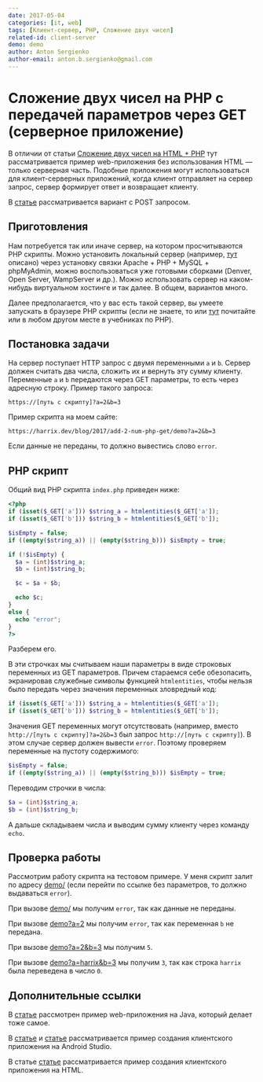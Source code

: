 ```yaml
---
date: 2017-05-04
categories: [it, web]
tags: [Клиент-сервер, PHP, Сложение двух чисел]
related-id: client-server
demo: demo
author: Anton Sergienko
author-email: anton.b.sergienko@gmail.com
---
```


# Сложение двух чисел на PHP с передачей параметров через GET (серверное приложение)

В отличии от статьи [Сложение двух чисел на HTML + PHP](https://github.com/Harrix/harrix.dev-blog-2015/tree/main/add-2-num-php) тут рассматривается пример web-приложения без использования HTML — только серверная часть. Подобные приложения могут использоваться для клиент-серверных приложений, когда клиент отправляет на сервер запрос, сервер формирует ответ и возвращает клиенту.

В [статье](https://github.com/Harrix/harrix.dev-blog-2017/tree/main/add-2-num-php-post) рассматривается вариант с POST запросом.

## Приготовления

Нам потребуется так или иначе сервер, на котором просчитываются PHP скрипты. Можно установить локальный сервер (например, [тут](https://github.com/Harrix/harrix.dev-blog-2018/blob/main/apache-php-mysql/apache-php-mysql.md) описано) через установку связки Apache + PHP + MySQL + phpMyAdmin, можно воспользоваться уже готовыми сборками (Denver, Open Server, WampServer и др.). Можно использовать сервер на каком-нибудь виртуальном хостинге и так далее. В общем, вариантов много.

Далее предполагается, что у вас есть такой сервер, вы умеете запускать в браузере PHP скрипты (если не знаете, то или [тут](https://github.com/Harrix/harrix.dev-blog-2018/blob/main/apache-php-mysql/apache-php-mysql.md) почитайте или в любом другом месте в учебниках по PHP).

## Постановка задачи

На сервер поступает HTTP запрос с двумя переменными `a` и `b`. Сервер должен считать два числа, сложить их и вернуть эту сумму клиенту. Переменные `a` и `b` передаются через GET параметры, то есть через адресную строку. Пример такого запроса:

```text
https://[путь с скрипту]?a=2&b=3
```

Пример скрипта на моем сайте:

```text
https://harrix.dev/blog/2017/add-2-num-php-get/demo?a=2&b=3
```

Если данные не переданы, то должно вывестись слово `error`.

## PHP скрипт

Общий вид PHP скрипта `index.php` приведен ниже:

```php
<?php
if (isset($_GET['a'])) $string_a = htmlentities($_GET['a']);
if (isset($_GET['b'])) $string_b = htmlentities($_GET['b']);

$isEmpty = false;
if ((empty($string_a)) || (empty($string_b))) $isEmpty = true;

if (!$isEmpty) {
  $a = (int)$string_a;
  $b = (int)$string_b;

  $c = $a + $b;

  echo $c;
}
else {
  echo "error";
}
?>
```

Разберем его.

В эти строчках мы считываем наши параметры в виде строковых переменных из GET параметров. Причем стараемся себе обезопасить, экранировав служебные символы функцией `htmlentities`, чтобы нельзя было передать через значения переменных зловредный код:

```php
if (isset($_GET['a'])) $string_a = htmlentities($_GET['a']);
if (isset($_GET['b'])) $string_b = htmlentities($_GET['b']);
```

Значения GET переменных могут отсутствовать (например, вместо `http://[путь с скрипту]?a=2&b=3` был запрос `http://[путь с скрипту]`). В этом случае сервер должен вывести `error`. Поэтому проверяем переменные на пустоту содержимого:

```php
$isEmpty = false;
if ((empty($string_a)) || (empty($string_b))) $isEmpty = true;
```

Переводим строчки в числа:

```php
$a = (int)$string_a;
$b = (int)$string_b;
```

А дальше складываем числа и выводим сумму клиенту через команду `echo`.

## Проверка работы

Рассмотрим работу скрипта на тестовом примере. У меня скрипт залит по адресу [demo/](https://github.com/Harrix/harrix.dev-blog-2017/tree/main/add-2-num-php-get/demo) (если перейти по ссылке без параметров, то должно выдаваться `error`).

При вызове [demo/](https://github.com/Harrix/harrix.dev-blog-2017/tree/main/add-2-num-php-get/demo) мы получим `error`, так как данные не переданы.

При вызове [demo?a=2](https://github.com/Harrix/harrix.dev-blog-2017/tree/main/add-2-num-php-get/demo?a=2) мы получим `error`, так как переменная `b` не передана.

При вызове [demo?a=2&b=3](https://github.com/Harrix/harrix.dev-blog-2017/tree/main/add-2-num-php-get/demo?a=2&b=3) мы получим `5`.

При вызове [demo?a=harrix&b=3](https://github.com/Harrix/harrix.dev-blog-2017/tree/main/add-2-num-php-get/demo?a=harrix&b=3) мы получим `3`, так как строка `harrix` была переведена в число `0`.

## Дополнительные ссылки

В [статье](https://github.com/Harrix/harrix.dev-blog-2017/blob/main/add-2-num-java-get/add-2-num-java-get.md) рассмотрен пример web-приложения на Java, который делает тоже самое.

В [статье](https://github.com/Harrix/harrix.dev-blog-2017/blob/main/add-2-num-apache-http/add-2-num-apache-http.md) и [статье](https://github.com/Harrix/harrix.dev-blog-2017/blob/main/add-2-num-http-url-connection/add-2-num-http-url-connection.md) рассматривается пример создания клиентского приложения на Android Studio.

В статье [статье](https://github.com/Harrix/harrix.dev-blog-2017/blob/main/add-2-num-html-get/add-2-num-html-get.md) рассматривается пример создания клиентского приложения на HTML.
